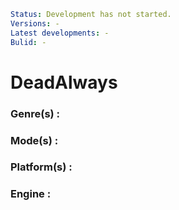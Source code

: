 ```yml
Status: Development has not started.
Versions: -
Latest developments: -
Bulid: -
```

# DeadAlways 

### Genre(s) : 
### Mode(s) : 
### Platform(s) : 
### Engine : 
